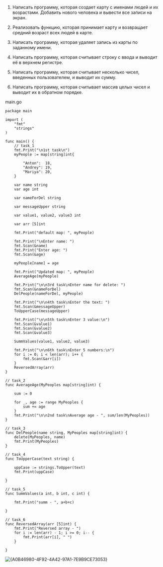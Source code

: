 1. Написать программу, которая создает карту с именами людей и их возрастами. Добавить нового человека и вывести все записи на экран.

2. Реализовать функцию, которая принимает карту и возвращает средний возраст всех людей в карте.

3. Написать программу, которая удаляет запись из карты по заданному имени.

4. Написать программу, которая считывает строку с ввода и выводит её в верхнем регистре.

5. Написать программу, которая считывает несколько чисел, введенных пользователем, и выводит их сумму.

6. Написать программу, которая считывает массив целых чисел и выводит их в обратном порядке.

main.go
```
package main

import (
	"fmt"
	"strings"
)

func main() {
	// task_1
	fmt.Print("\n1st task\n")
	myPeople := map[string]int{

		"Anton":  18,
		"Andrey": 19,
		"Mariya": 20,
	}

	var name string
	var age int

	var nameForDel string

	var messageUpper string

	var value1, value2, value3 int

	var arr [5]int

	fmt.Print("default map: ", myPeople)

	fmt.Print("\nEnter name: ")
	fmt.Scan(&name)
	fmt.Print("Enter age: ")
	fmt.Scan(&age)

	myPeople[name] = age

	fmt.Print("Updated map: ", myPeople)
	AverageAge(myPeople)

	fmt.Print("\n\n3rd task\nEnter name for delete: ")
	fmt.Scan(&nameForDel)
	DelPeople(nameForDel, myPeople)

	fmt.Print("\n\n4th task\nEnter the text: ")
	fmt.Scan(&messageUpper)
	ToUpperCase(messageUpper)

	fmt.Print("\n\n5th task\nEnter 3 value:\n")
	fmt.Scan(&value1)
	fmt.Scan(&value2)
	fmt.Scan(&value3)

	SummValues(value1, value2, value3)

	fmt.Print("\n\n6th task\nEnter 5 numbers:\n")
	for i := 0; i < len(arr); i++ {
		fmt.Scan(&arr[i])
	}
	ReversedArray(arr)
}

// task_2
func AverageAge(MyPeoples map[string]int) {

	sum := 0

	for _, age := range MyPeoples {
		sum += age
	}
	fmt.Print("\n\n2nd task\nAverage age - ", sum/len(MyPeoples))
}

// task_3
func DelPeople(name string, MyPeoples map[string]int) {
	delete(MyPeoples, name)
	fmt.Print(MyPeoples)
}

// task_4
func ToUpperCase(text string) {

	uppCase := strings.ToUpper(text)
	fmt.Print(uppCase)

}

// task_5
func SummValues(a int, b int, c int) {

	fmt.Print("summ - ", a+b+c)

}

// task_6
func ReversedArray(arr [5]int) {
	fmt.Print("Reversed array - ")
	for i := len(arr) - 1; i >= 0; i-- {
		fmt.Print(arr[i], " ")
	}

}

```
![{A0B46980-4F92-4A42-97A1-7E9B9CE73053}](https://github.com/user-attachments/assets/1b403116-8bc5-43c1-b55c-67e715591c1e)
